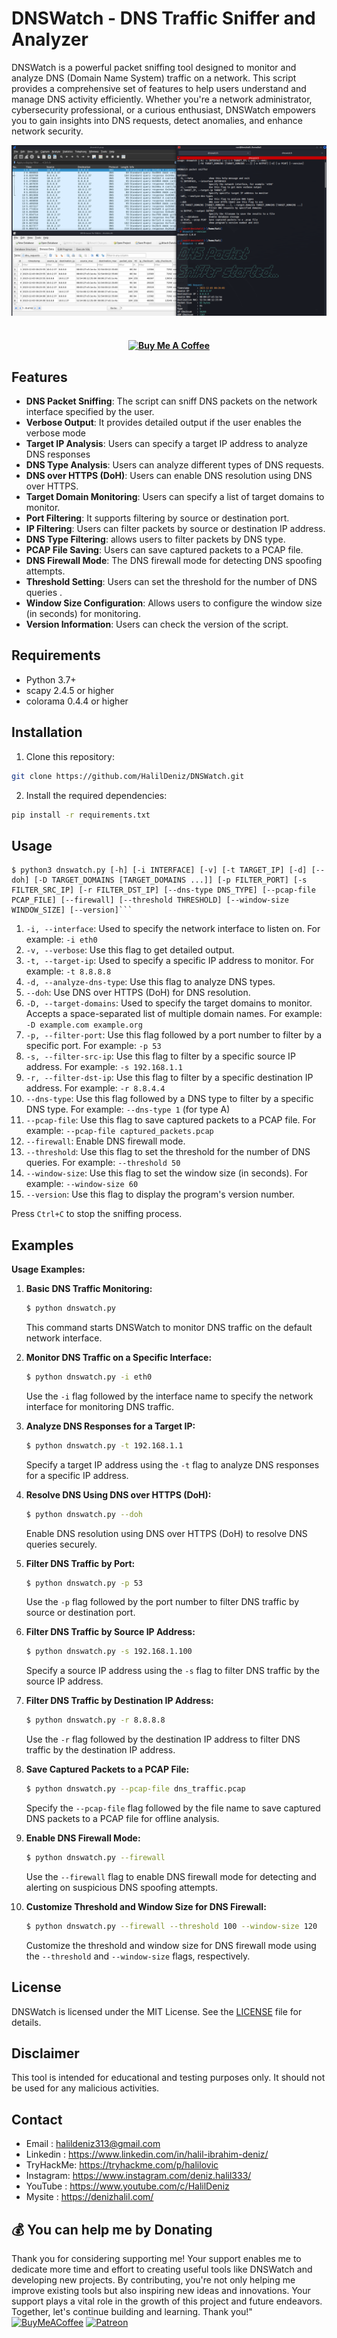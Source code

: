 # DNSWatch - DNS Traffic Sniffer and Analyzer
DNSWatch is a powerful packet sniffing tool designed to monitor and analyze DNS (Domain Name System) traffic on a network. This script provides a comprehensive set of features to help users understand and manage DNS activity efficiently. Whether you're a network administrator, cybersecurity professional, or a curious enthusiast, DNSWatch empowers you to gain insights into DNS requests, detect anomalies, and enhance network security.



<img src="img/dnswatch.png">
<h4 align="center">
<br>
   <a href="https://buymeacoffee.com/halildeniz" target="_blank"><img src="https://cdn.buymeacoffee.com/buttons/default-orange.png" alt="Buy Me A Coffee" height="41" width="174"></a>
</h4>


## Features

- **DNS Packet Sniffing**: The script can sniff DNS packets on the network interface specified by the user.
- **Verbose Output**: It provides detailed output if the user enables the verbose mode
- **Target IP Analysis**: Users can specify a target IP address to analyze DNS responses 
- **DNS Type Analysis**: Users can analyze different types of DNS requests.
- **DNS over HTTPS (DoH)**: Users can enable DNS resolution using DNS over HTTPS.
- **Target Domain Monitoring**: Users can specify a list of target domains to monitor.
- **Port Filtering**: It supports filtering by source or destination port.
- **IP Filtering**: Users can filter packets by source or destination IP address.
- **DNS Type Filtering**: allows users to filter packets by DNS type.
- **PCAP File Saving**: Users can save captured packets to a PCAP file.
- **DNS Firewall Mode**: The DNS firewall mode for detecting DNS spoofing attempts.
- **Threshold Setting**: Users can set the threshold for the number of DNS queries .
- **Window Size Configuration**: Allows users to configure the window size (in seconds) for monitoring.
- **Version Information**: Users can check the version of the script.


## Requirements

- Python 3.7+
- scapy 2.4.5 or higher
- colorama 0.4.4 or higher

## Installation

1. Clone this repository:

```bash
git clone https://github.com/HalilDeniz/DNSWatch.git
```

2. Install the required dependencies:

```bash
pip install -r requirements.txt
```

## Usage

```
$ python3 dnswatch.py [-h] [-i INTERFACE] [-v] [-t TARGET_IP] [-d] [--doh] [-D TARGET_DOMAINS [TARGET_DOMAINS ...]] [-p FILTER_PORT] [-s FILTER_SRC_IP] [-r FILTER_DST_IP] [--dns-type DNS_TYPE] [--pcap-file PCAP_FILE] [--firewall] [--threshold THRESHOLD] [--window-size WINDOW_SIZE] [--version]```
```

1. `-i, --interface`: Used to specify the network interface to listen on. For example: `-i eth0`
2. `-v, --verbose`: Use this flag to get detailed output.
3. `-t, --target-ip`: Used to specify a specific IP address to monitor. For example: `-t 8.8.8.8`
4. `-d, --analyze-dns-type`: Use this flag to analyze DNS types.
5. `--doh`: Use DNS over HTTPS (DoH) for DNS resolution.
6. `-D, --target-domains`: Used to specify the target domains to monitor. Accepts a space-separated list of multiple domain names. For example: `-D example.com example.org`
7. `-p, --filter-port`: Use this flag followed by a port number to filter by a specific port. For example: `-p 53`
8. `-s, --filter-src-ip`: Use this flag to filter by a specific source IP address. For example: `-s 192.168.1.1`
9. `-r, --filter-dst-ip`: Use this flag to filter by a specific destination IP address. For example: `-r 8.8.4.4`
10. `--dns-type`: Use this flag followed by a DNS type to filter by a specific DNS type. For example: `--dns-type 1` (for type A)
11. `--pcap-file`: Use this flag to save captured packets to a PCAP file. For example: `--pcap-file captured_packets.pcap`
12. `--firewall`: Enable DNS firewall mode.
13. `--threshold`: Use this flag to set the threshold for the number of DNS queries. For example: `--threshold 50`
14. `--window-size`: Use this flag to set the window size (in seconds). For example: `--window-size 60`
15. `--version`: Use this flag to display the program's version number.


Press `Ctrl+C` to stop the sniffing process.

## Examples

**Usage Examples:**

1. **Basic DNS Traffic Monitoring:**
   ```bash
   $ python dnswatch.py
   ```
   This command starts DNSWatch to monitor DNS traffic on the default network interface.

2. **Monitor DNS Traffic on a Specific Interface:**
   ```bash
   $ python dnswatch.py -i eth0
   ```
   Use the `-i` flag followed by the interface name to specify the network interface for monitoring DNS traffic.

3. **Analyze DNS Responses for a Target IP:**
   ```bash
   $ python dnswatch.py -t 192.168.1.1
   ```
   Specify a target IP address using the `-t` flag to analyze DNS responses for a specific IP address.

4. **Resolve DNS Using DNS over HTTPS (DoH):**
   ```bash
   $ python dnswatch.py --doh
   ```
   Enable DNS resolution using DNS over HTTPS (DoH) to resolve DNS queries securely.

5. **Filter DNS Traffic by Port:**
   ```bash
   $ python dnswatch.py -p 53
   ```
   Use the `-p` flag followed by the port number to filter DNS traffic by source or destination port.

6. **Filter DNS Traffic by Source IP Address:**
   ```bash
   $ python dnswatch.py -s 192.168.1.100
   ```
   Specify a source IP address using the `-s` flag to filter DNS traffic by the source IP address.

7. **Filter DNS Traffic by Destination IP Address:**
   ```bash
   $ python dnswatch.py -r 8.8.8.8
   ```
   Use the `-r` flag followed by the destination IP address to filter DNS traffic by the destination IP address.

8. **Save Captured Packets to a PCAP File:**
   ```bash
   $ python dnswatch.py --pcap-file dns_traffic.pcap
   ```
   Specify the `--pcap-file` flag followed by the file name to save captured DNS packets to a PCAP file for offline analysis.

9. **Enable DNS Firewall Mode:**
   ```bash
   $ python dnswatch.py --firewall
   ```
   Use the `--firewall` flag to enable DNS firewall mode for detecting and alerting on suspicious DNS spoofing attempts.

10. **Customize Threshold and Window Size for DNS Firewall:**
    ```bash
    $ python dnswatch.py --firewall --threshold 100 --window-size 120
    ```
    Customize the threshold and window size for DNS firewall mode using the `--threshold` and `--window-size` flags, respectively.


## License

DNSWatch is licensed under the MIT License. See the [LICENSE](LICENSE) file for details.

## Disclaimer

This tool is intended for educational and testing purposes only. It should not be used for any malicious activities.

## Contact

- Email    : halildeniz313@gmail.com
- Linkedin : https://www.linkedin.com/in/halil-ibrahim-deniz/
- TryHackMe: https://tryhackme.com/p/halilovic
- Instagram: https://www.instagram.com/deniz.halil333/
- YouTube  : https://www.youtube.com/c/HalilDeniz
- Mysite   : https://denizhalil.com/

## 💰 You can help me by Donating
Thank you for considering supporting me! Your support enables me to dedicate more time and effort to creating useful tools like DNSWatch and developing new projects. By contributing, you're not only helping me improve existing tools but also inspiring new ideas and innovations. Your support plays a vital role in the growth of this project and future endeavors. Together, let's continue building and learning. Thank you!"
[![BuyMeACoffee](https://img.shields.io/badge/Buy%20Me%20a%20Coffee-ffdd00?style=for-the-badge&logo=buy-me-a-coffee&logoColor=black)](https://buymeacoffee.com/halildeniz) 
[![Patreon](https://img.shields.io/badge/Patreon-F96854?style=for-the-badge&logo=patreon&logoColor=white)](https://patreon.com/denizhalil) 

  
